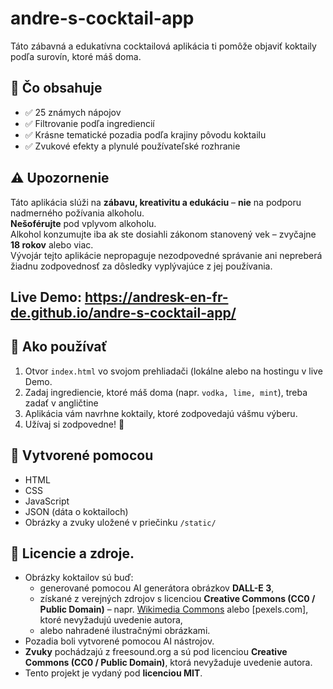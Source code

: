 # andre-s-cocktail-app

Táto zábavná a edukatívna cocktailová aplikácia ti pomôže objaviť koktaily podľa surovín, ktoré máš doma.

## 🍹 Čo obsahuje
- ✅ 25 známych nápojov
- ✅ Filtrovanie podľa ingrediencií
- ✅ Krásne tematické pozadia podľa krajiny pôvodu koktailu
- ✅ Zvukové efekty a plynulé používateľské rozhranie 

## ⚠️ Upozornenie
Táto aplikácia slúži na **zábavu, kreativitu a edukáciu** – **nie** na podporu nadmerného požívania alkoholu.  
**Nešoférujte** pod vplyvom alkoholu.  
Alkohol konzumujte iba ak ste dosiahli zákonom stanovený vek – zvyčajne **18 rokov** alebo viac.  
Vývojár tejto aplikácie nepropaguje nezodpovedné správanie ani nepreberá žiadnu zodpovednosť za dôsledky vyplývajúce z jej používania.

## Live Demo: https://andresk-en-fr-de.github.io/andre-s-cocktail-app/

## 🚀 Ako používať

1. Otvor `index.html` vo svojom prehliadači (lokálne alebo na hostingu v live Demo.
2. Zadaj ingrediencie, ktoré máš doma (napr. `vodka, lime, mint`), treba zadať v angličtine
3. Aplikácia vám navrhne koktaily, ktoré zodpovedajú vášmu výberu.
4. Užívaj si zodpovedne! 🍹

## 🧱 Vytvorené pomocou
- HTML
- CSS
- JavaScript
- JSON (dáta o koktailoch)
- Obrázky a zvuky uložené v priečinku `/static/`

## 📄 Licencie a zdroje.
- Obrázky koktailov sú buď:
  - generované pomocou AI generátora obrázkov **DALL-E 3**,
  - získané z verejných zdrojov s licenciou **Creative Commons (CC0 / Public Domain)** – napr. [Wikimedia Commons](https://commons.wikimedia.org) alebo [pexels.com], ktoré nevyžadujú uvedenie autora,
  - alebo nahradené ilustračnými obrázkami.
- Pozadia boli vytvorené pomocou AI nástrojov.
- **Zvuky** pochádzajú z freesound.org a sú pod licenciou **Creative Commons (CC0 / Public Domain)**, ktorá nevyžaduje uvedenie autora.
- Tento projekt je vydaný pod **licenciou MIT**.

